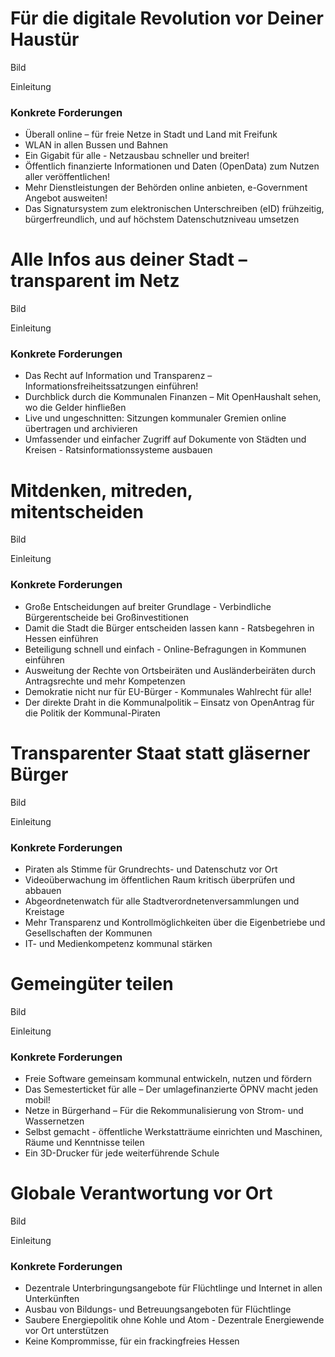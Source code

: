 # Für die digitale Revolution vor Deiner Haustür

Bild

Einleitung

### Konkrete Forderungen

- Überall online – für freie Netze in Stadt und Land mit Freifunk
- WLAN in allen Bussen und Bahnen
- Ein Gigabit für alle - Netzausbau schneller und breiter!
- Öffentlich finanzierte Informationen und Daten (OpenData) zum Nutzen aller veröffentlichen!
- Mehr Dienstleistungen der Behörden online anbieten, e-Government Angebot ausweiten!
- Das Signatursystem zum elektronischen Unterschreiben (eID) frühzeitig, bürgerfreundlich, und auf höchstem Datenschutzniveau umsetzen

# Alle Infos aus deiner Stadt – transparent im Netz

Bild

Einleitung

### Konkrete Forderungen

- Das Recht auf Information und Transparenz – Informationsfreiheitssatzungen einführen!
- Durchblick durch die Kommunalen Finanzen – Mit OpenHaushalt sehen, wo die Gelder hinfließen
- Live und ungeschnitten: Sitzungen kommunaler Gremien online übertragen und archivieren
- Umfassender und einfacher Zugriff auf Dokumente von Städten und Kreisen - Ratsinformationssysteme ausbauen

# Mitdenken, mitreden, mitentscheiden

Bild

Einleitung

### Konkrete Forderungen

- Große Entscheidungen auf breiter Grundlage - Verbindliche Bürgerentscheide bei Großinvestitionen
- Damit die Stadt die Bürger entscheiden lassen kann - Ratsbegehren in Hessen einführen
- Beteiligung schnell und einfach - Online-Befragungen in Kommunen einführen
- Ausweitung der Rechte von Ortsbeiräten und Ausländerbeiräten durch Antragsrechte und mehr Kompetenzen
- Demokratie nicht nur für EU-Bürger - Kommunales Wahlrecht für alle!
- Der direkte Draht in die Kommunalpolitik – Einsatz von OpenAntrag für die Politik der Kommunal-Piraten

# Transparenter Staat statt gläserner Bürger

Bild

Einleitung

### Konkrete Forderungen

- Piraten als Stimme für Grundrechts- und Datenschutz vor Ort
- Videoüberwachung im öffentlichen Raum kritisch überprüfen und abbauen
- Abgeordnetenwatch für alle Stadtverordnetenversammlungen und Kreistage
- Mehr Transparenz und Kontrollmöglichkeiten über die Eigenbetriebe und Gesellschaften der Kommunen
- IT- und Medienkompetenz kommunal stärken

# Gemeingüter teilen

Bild

Einleitung

### Konkrete Forderungen

- Freie Software gemeinsam kommunal entwickeln, nutzen und fördern
- Das Semesterticket für alle – Der umlagefinanzierte ÖPNV macht jeden mobil!
- Netze in Bürgerhand – Für die Rekommunalisierung von Strom- und Wassernetzen
- Selbst gemacht - öffentliche Werkstatträume einrichten und Maschinen, Räume und Kenntnisse teilen
- Ein 3D-Drucker für jede weiterführende Schule

# Globale Verantwortung vor Ort

Bild

Einleitung

### Konkrete Forderungen

- Dezentrale Unterbringungsangebote für Flüchtlinge und Internet in allen Unterkünften
- Ausbau von Bildungs- und Betreuungsangeboten für Flüchtlinge
- Saubere Energiepolitik ohne Kohle und Atom - Dezentrale Energiewende vor Ort unterstützen
- Keine Komprommisse, für ein frackingfreies Hessen